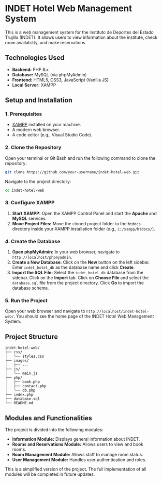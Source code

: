 # INDET Hotel Web Management System

This is a web management system for the Instituto de Deportes del Estado Trujillo (INDET). It allows users to view information about the institute, check room availability, and make reservations.

## Technologies Used

- **Backend:** PHP 8.x
- **Database:** MySQL (via phpMyAdmin)
- **Frontend:** HTML5, CSS3, JavaScript (Vanilla JS)
- **Local Server:** XAMPP

## Setup and Installation

### 1. Prerequisites

- [XAMPP](https://www.apachefriends.org/index.html) installed on your machine.
- A modern web browser.
- A code editor (e.g., Visual Studio Code).

### 2. Clone the Repository

Open your terminal or Git Bash and run the following command to clone the repository:

```bash
git clone https://github.com/your-username/indet-hotel-web.git
```

Navigate to the project directory:

```bash
cd indet-hotel-web
```

### 3. Configure XAMPP

1.  **Start XAMPP:** Open the XAMPP Control Panel and start the **Apache** and **MySQL** services.
2.  **Move Project Files:** Move the cloned project folder to the `htdocs` directory inside your XAMPP installation folder (e.g., `C:/xampp/htdocs/`).

### 4. Create the Database

1.  **Open phpMyAdmin:** In your web browser, navigate to `http://localhost/phpmyadmin`.
2.  **Create a New Database:** Click on the **New** button on the left sidebar. Enter `indet_hotel_db` as the database name and click **Create**.
3.  **Import the SQL File:** Select the `indet_hotel_db` database from the sidebar. Click on the **Import** tab. Click on **Choose File** and select the `database.sql` file from the project directory. Click **Go** to import the database schema.

### 5. Run the Project

Open your web browser and navigate to `http://localhost/indet-hotel-web/`. You should see the home page of the INDET Hotel Web Management System.

## Project Structure

```
indet-hotel-web/
├── css/
│   └── styles.css
├── images/
│   ├── ...
├── js/
│   └── main.js
├── php/
│   ├── book.php
│   ├── contact.php
│   └── db.php
├── index.php
├── database.sql
└── README.md
```

## Modules and Functionalities

The project is divided into the following modules:

-   **Information Module:** Displays general information about INDET.
-   **Rooms and Reservations Module:** Allows users to view and book rooms.
-   **Room Management Module:** Allows staff to manage room status.
-   **User Management Module:** Handles user authentication and roles.

This is a simplified version of the project. The full implementation of all modules will be completed in future updates.
